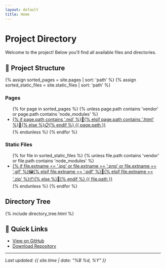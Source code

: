 ```yaml
---
layout: default
title: Home
---
```


# Project Directory

Welcome to the project! Below you'll find all available files and directories.

## 📁 Project Structure

{% assign sorted_pages = site.pages | sort: 'path' %}
{% assign sorted_static_files = site.static_files | sort: 'path' %}

### Pages
<ul>
{% for page in sorted_pages %}
  {% unless page.path contains 'vendor' or page.path contains 'node_modules' %}
  <li>
    <a href="{{ page.url | relative_url }}">
      {% if page.path contains '.md' %}📝{% elsif page.path contains '.html' %}📄{% else %}📋{% endif %}
      {{ page.path }}
    </a>
  </li>
  {% endunless %}
{% endfor %}
</ul>

### Static Files
<ul>
{% for file in sorted_static_files %}
  {% unless file.path contains 'vendor' or file.path contains 'node_modules' %}
  <li>
    <a href="{{ file.path | relative_url }}">
      {% if file.extname == '.jpg' or file.extname == '.png' or file.extname == '.gif' %}🖼️{% elsif file.extname == '.pdf' %}📑{% elsif file.extname == '.zip' %}📦{% else %}📎{% endif %}
      {{ file.path }}
    </a>
  </li>
  {% endunless %}
{% endfor %}
</ul>

## Directory Tree
{% include directory_tree.html %}

## 🔗 Quick Links

- [View on GitHub](https://github.com/uintent/combatTracker2)
- [Download Repository](https://github.com/uintent/combatTracker2/archive/refs/heads/main.zip)

---

*Last updated: {{ site.time | date: "%B %d, %Y" }}*
